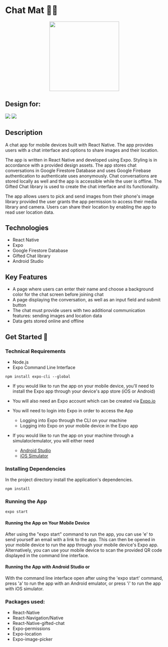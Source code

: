 # Chat Mat 💬📱

<p align="center">
  <img src="/task5-5.gif" width="222">
  </p>
  
  ## Design for:
<p>
<img src="https://img.shields.io/badge/Android-3DDC84?style=for-the-badge&logo=android&logoColor=white">
<img src="https://img.shields.io/badge/iOS-000000?style=for-the-badge&logo=ios&logoColor=white">
</p>

## Description

A chat app for mobile devices built with React Native. The app provides users with a chat interface and options to share images and their location.

The app is written in React Native and developed using Expo. Styling is in accordance with a provided design assets. The app stores chat conversations in Google Firestore Database and uses Google Firebase authentication to authenticate uses anonymously. Chat conversations are stored locally as well and the app is accessible while the user is offline. The Gifted Chat library is used to create the chat interface and its functionality.

The app allows users to pick and send images from their phone's image library provided the user grants the app permission to access their media library and camera. Users can share their location by enabling the app to read user location data.

## Technologies

- React Native
- Expo
- Google Firestore Database
- Gifted Chat library
- Android Studio

## Key Features

- A page where users can enter their name and choose a background color for the chat screen before joining chat
- A page displaying the conversation, as well as an input field and submit button
- The chat must provide users with two additional communication features: sending images and location data
- Data gets stored online and offline

## Get Started 🚀

### Technical Requirements

- Node.js
- Expo Command Line Interface

```
npm install expo-cli --global
```

- If you would like to run the app on your mobile device, you'll need to install the Expo app through your device's app store (iOS or Android)
- You will also need an Expo account which can be created via [Expo.io](https://expo.io)
- You will need to login into Expo in order to access the App

  - Logging into Expo through the CLI on your machine
  - Logging into Expo on your mobile device in the Expo app

- If you would like to run the app on your machine through a simulator/emulator, you will either need
  - [Android Studio](https://docs.expo.io/workflow/android-studio-emulator/)
  - [iOS Simulator](https://docs.expo.io/workflow/ios-simulator/)

### Installing Dependencies

In the project directory install the application's dependencies.

```
npm install
```

### Running the App

```
expo start
```

#### Running the App on Your Mobile Device

After using the "expo start" command to run the app, you can use 'e' to send yourself an email with a link to the app. This can then be opened in your mobile device to run the app through your mobile device's Expo app. Alternatively, you can use your mobile device to scan the provided QR code displayed in the command line interface.

#### Running the App with Android Studio or

With the command line interface open after using the 'expo start' command, press 'a' to run the app with an Android emulator, or press 'i' to run the app with iOS simulator.

### Packages used:

- React-Native
- React-Navigation/Native
- React-Native-gifted-chat
- Expo-permissions
- Expo-location
- Expo-image-picker
